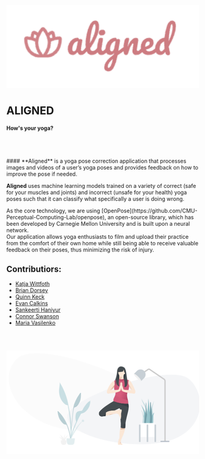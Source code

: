 
<div align="center">
    <img src="code/aligned/app/static/images/aligned_logo.png",style="height:50px;">
</div>

# ALIGNED
#### How's your yoga?
<br>
<br>
<br>
#### **Aligned** is a yoga pose correction application that processes images and videos of a user’s yoga poses and provides feedback on how to improve the pose if needed. 

**Aligned** uses machine learning models trained on a variety of correct (safe for your muscles and joints) and incorrect (unsafe for your health) yoga poses such that it can classify what specifically a user is doing wrong. 
<br>
<p>As the core technology, we are using [OpenPose](https://github.com/CMU-Perceptual-Computing-Lab/openpose), an open-source library, which has been developed by Carnegie Mellon University and is built upon a neural network. 
<br>
Our application allows yoga enthusiasts to film and upload their practice from the comfort of their own home while still being able to receive valuable feedback on their poses, thus minimizing the risk of injury. </p>

## __Contributiors__:
* [Katja Wittfoth](https://github.com/katjawittfoth)
* [Brian Dorsey](https://github.com/bdorsey2)
* [Quinn Keck](https://github.com/keck343)
* [Evan Calkins](https://github.com/ecalkins)
* [Sankeerti Haniyur](https://github.com/skhaniyur)
* [Connor Swanson](https://github.com/conswanson)
* [Maria Vasilenko](https://github.com/mashamasha)

<br>
<br>
<br>
<img src="code/aligned/app/static/images/aligned_pic.png">


<!--# product-analytics-group-project-group10
product-analytics-group-project-group10 created by GitHub Classroom
>>>>>>> a34d89dd9fe23c79bebf03380dead843bc60e092-->
